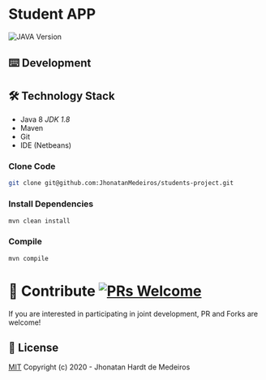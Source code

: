 # Student APP

![JAVA Version][java-image]

## ⌨️ Development

## 🛠 Technology Stack

* Java 8 *JDK 1.8*
* Maven
* Git
* IDE (Netbeans)

### Clone Code

```bash
git clone git@github.com:JhonatanMedeiros/students-project.git
```

### Install Dependencies

```bash
mvn clean install
```

### Compile

```bash
mvn compile
```

# 🤝 Contribute [![PRs Welcome](https://img.shields.io/badge/PRs-welcome-brightgreen.svg?style=flat)](http://makeapullrequest.com)

If you are interested in participating in joint development, PR and Forks are welcome!

## 📜 License

[MIT](https://github.com/JhonatanMedeiros/students-project/blob/master/LICENSE) Copyright (c) 2020 - Jhonatan Hardt de Medeiros

[java-image]: https://img.shields.io/badge/java-8.0-orange.svg